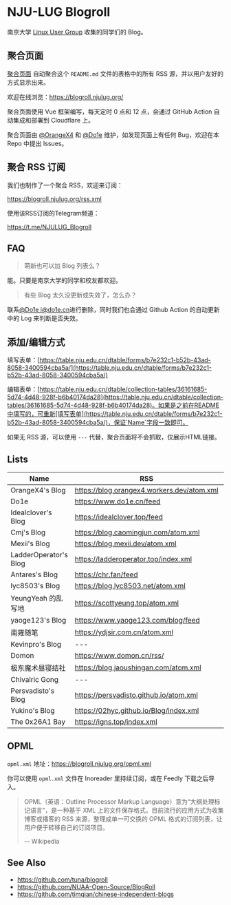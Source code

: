 # NJU-LUG Blogroll

南京大学 [Linux User Group](https://git.nju.edu.cn/nju-lug/lug-introduction) 收集的同学们的 Blog。


## 聚合页面

[聚合页面](https://blogroll.njulug.org/) 自动聚合这个 `README.md` 文件的表格中的所有 RSS 源，并以用户友好的方式显示出来。

欢迎在线浏览：https://blogroll.njulug.org/

聚合页面使用 Vue 框架编写，每天定时 0 点和 12 点，会通过 GitHub Action 自动集成和部署到 Cloudflare 上。

聚合页面由 [@OrangeX4](https://github.com/OrangeX4) 和 [@Do1e](https://github.com/Do1e) 维护，如发现页面上有任何 Bug，欢迎在本 Repo 中提出 Issues。


## 聚合 RSS 订阅

我们也制作了一个聚合 RSS，欢迎来订阅：

https://blogroll.njulug.org/rss.xml

使用该RSS订阅的Telegram频道：

https://t.me/NJULUG_Blogroll


## FAQ

> 萌新也可以加 Blog 列表么？

能。只要是南京大学的同学和校友都欢迎。

> 有些 Blog 太久没更新或失效了，怎么办？

联系[@Do1e i@do1e.cn](mailto:i@do1e.cn)进行删除，同时我们也会通过 Github Action 的自动更新中的 Log 来判断是否失效。


## 添加/编辑方式

填写表单：[https://table.nju.edu.cn/dtable/forms/b7e232c1-b52b-43ad-8058-3400594cba5a/](https://table.nju.edu.cn/dtable/forms/b7e232c1-b52b-43ad-8058-3400594cba5a/)

编辑表单：[https://table.nju.edu.cn/dtable/collection-tables/36161685-5d74-4d48-928f-b6b40174da28](https://table.nju.edu.cn/dtable/collection-tables/36161685-5d74-4d48-928f-b6b40174da28)。如果是之前在README中填写的，可重新[填写表单](https://table.nju.edu.cn/dtable/forms/b7e232c1-b52b-43ad-8058-3400594cba5a/)，保证`Name`字段一致即可。

如果无 RSS 源，可以使用 `---` 代替，聚合页面将不会抓取，仅展示HTML链接。

## Lists

| Name | RSS | HTML |
| --   | --  | --   |
| OrangeX4's Blog | https://blog.orangex4.workers.dev/atom.xml | https://blog.orangex4.workers.dev/ |
| Do1e | https://www.do1e.cn/feed | https://www.do1e.cn |
| Idealclover's Blog | https://idealclover.top/feed | https://idealclover.top/ |
| Cmj's Blog | https://blog.caomingjun.com/atom.xml | https://blog.caomingjun.com/ |
| Mexii's Blog | https://blog.mexii.dev/atom.xml | https://blog.mexii.dev/ |
| LadderOperator's Blog | https://ladderoperator.top/index.xml | https://ladderoperator.top |
| Antares's Blog | https://chr.fan/feed | https://chr.fan |
| lyc8503's Blog | https://blog.lyc8503.net/atom.xml | https://blog.lyc8503.net/ |
| YeungYeah 的乱写地 | https://scottyeung.top/atom.xml | https://scottyeung.top/ |
| yaoge123's Blog | https://www.yaoge123.com/blog/feed | https://www.yaoge123.com/ |
| 南雍随笔 | https://ydjsir.com.cn/atom.xml | https://ydjsir.com.cn/ |
| Kevinpro's Blog | --- | https://www.yuque.com/kevinpro |
| Domon | https://www.domon.cn/rss/ | https://www.domon.cn |
| 极东魔术昼寝结社 | https://blog.jaoushingan.com/atom.xml | https://blog.jaoushingan.com |
| Chivalric Gong | --- | https://gmy-acoustics.github.io/ |
| Persvadisto's Blog | https://persvadisto.github.io/atom.xml | https://persvadisto.github.io/ |
| Yukino's Blog | https://02hyc.github.io/Blog/index.xml | https://02hyc.github.io/Blog/ |
| The 0x26A1 Bay | https://igns.top/index.xml | https://igns.top/ |


## OPML

`opml.xml` 地址：https://blogroll.njulug.org/opml.xml

你可以使用 `opml.xml` 文件在 Inoreader 里持续订阅，或在 Feedly 下载之后导入。

> OPML（英语：Outline Processor Markup Language）意为“大纲处理标记语言”，是一种基于 XML 上的文件保存格式。目前流行的应用方式为收集博客或播客的 RSS 来源，整理成单一可交换的 OPML 格式的订阅列表，让用户便于转移自己的订阅项目。
>
> -- Wikipedia


## See Also

- https://github.com/tuna/blogroll
- https://github.com/NUAA-Open-Source/BlogRoll
- https://github.com/timqian/chinese-independent-blogs
